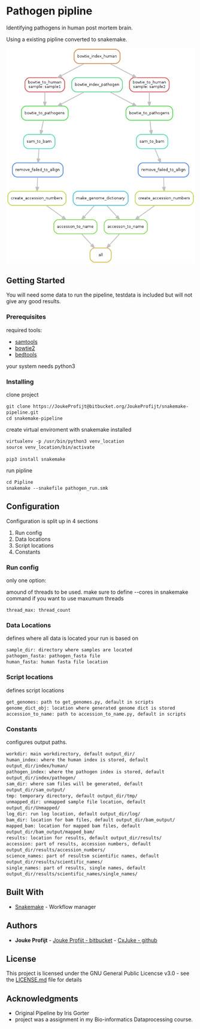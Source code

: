 # Pathogen pipline

Identifying pathogens in human post mortem brain. 

Using a existing pipline converted to snakemake.

![DAG of Pathogen Pipeline](Pipeline/dag1.png)

## Getting Started

You will need some data to run the pipeline, testdata is included but will not give any good results.

### Prerequisites


required tools: 

* [samtools](https://github.com/samtools/samtools)
* [bowtie2](https://github.com/BenLangmead/bowtie2)
* [bedtools](https://github.com/arq5x/bedtools)

your system needs python3

### Installing

clone project
```
git clone https://JoukeProfijt@bitbucket.org/JoukeProfijt/snakemake-pipeline.git
cd snakemake-pipeline
```

create virtual enviroment with snakemake installed
```
virtualenv -p /usr/bin/python3 venv_location
source venv_location/bin/activate

pip3 install snakemake
```

run pipline
```
cd Pipline
snakemake --snakefile pathogen_run.smk
```

## Configuration

Configuration is split up in 4 sections
1. Run config
2. Data locations
3. Script locations
4. Constants

### Run config
only one option:

amound of threads to be used. make sure to define --cores in snakemake command if you want to use maxumum threads

```
thread_max: thread_count
```
### Data Locations

defines where all data is located your run is based on

```
sample_dir: directory where samples are located
pathogen_fasta: pathogen_fasta file
human_fasta: human fasta file location
```
### Script locations

defines script locations
```
get_genomes: path to get_genomes.py, default in scripts
genome_dict_obj: location where generated genome dict is stored
accession_to_name: path to accession_to_name.py, default in scripts
```
### Constants

configures output paths.

```
workdir: main workdirectory, default output_dir/
human_index: where the human index is stored, default output_dir/index/human/
pathogen_index: where the pathogen index is stored, default output_dir/index/pathogen/
sam_dir: where sam files will be generated, default output_dir/sam_output/
tmp: temporary directory, default output_dir/tmp/
unmapped_dir: unmapped sample file location, default output_dir/Unmapped/
log_dir: run log location, default output_dir/log/
bam_dir: location for bam files, default output_dir/bam_output/
mapped_bam: location for mapped bam files, default output_dir/bam_output/mapped_bam/
results: location for results, default output_dir/results/
accession: part of results, accession numbers, default output_dir/results/accession_numbers/
science_names: part of resultsm scientific names, default output_dir/results/scientific_names/
single_names: part of results, single names, default output_dir/results/scientific_names/single_names/
```


## Built With

* [Snakemake](https://snakemake.readthedocs.io/en/stable/#) - Workflow manager

## Authors

* **Jouke Profijt** - [Jouke Profijt - bitbucket](https://bitbucket.org/JoukeProfijt/) - [CxJuke - github](https://github.com/CxJuke)

## License

This project is licensed under the GNU General Public Licencse v3.0 - see the [LICENSE.md](LICENSE.md) file for details

## Acknowledgments

* Original Pipeline by Iris Gorter
*  project was a assignment in my Bio-informatics Dataprocessing course.

